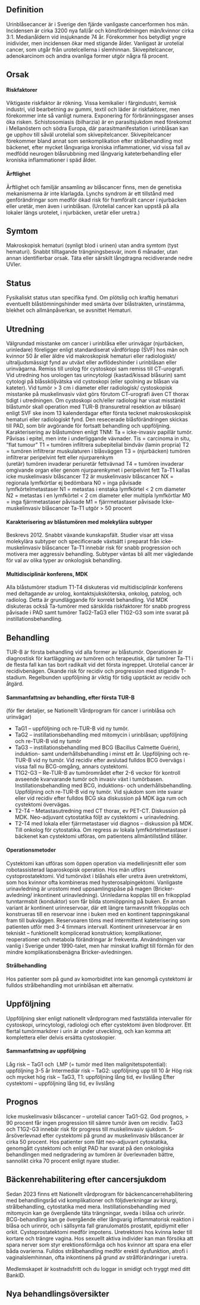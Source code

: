 ## Definition

Urinblåsecancer är i Sverige den fjärde vanligaste cancerformen hos män. Incidensen är cirka 3200 nya fall/år och könsfördelningen män/kvinnor cirka 3:1. Medianåldern vid insjuknande 74 år. Förekommer hos betydligt yngre inidivider, men incidensen ökar med stigande ålder.
Vanligast är urotelial cancer, som utgår från urotelcellerna i slemhinnan. Skivepitelcancer, adenokarcinom och andra ovanliga former utgör några få procent.

## Orsak

#### Riskfaktorer

Viktigaste riskfaktor är rökning. Vissa kemikalier i färgindustri, kemisk industri, vid bearbetning av gummi, textil och läder är riskfaktorer, men förekommer inte så vanligt numera. Exponering för förbränningsgaser anses öka risken. Schistosomiasis (bilharzia) är en parasitsjukdom med förekomst i Mellanöstern och södra Europa, där parasitmanifestation i urinblåsan kan ge upphov till såväl urotelial som skivepitelcancer.
Skivepitelcancer förekommer bland annat som senkomplikation efter strålbehandling mot bäckenet, efter mycket långvariga kroniska inflammationer, vid vissa fall av medfödd neurogen blåsrubbning med långvarig kateterbehandling eller kroniska inflammationer i späd ålder.

#### Ärftlighet

Ärftlighet och familjär ansamling av blåscancer finns, men de genetiska mekanismerna är inte klarlagda. Lynchs syndrom är ett tillstånd med genförändringar som medför ökad risk för framförallt cancer i njurbäcken eller uretär, men även i urinblåsan.
(Urotelial cancer kan uppstå på alla lokaler längs urotelet, i njurbäcken, uretär eller uretra.)

## Symtom

Makroskopisk hematuri (synligt blod i urinen) utan andra symtom (tyst hematuri). Snabbt tilltagande trängningsbesvär, inom 6 månader, utan annan identifierbar orsak. Täta eller särskilt långdragna recidiverande nedre UVIer.

## Status

Fysikaliskt status utan specifika fynd.
Om plötslig och kraftig hematuri eventuellt blåstömningshinder med smärta över blåstrakten, urinstämma, blekhet och allmänpåverkan, se avsnittet Hematuri.

## Utredning

Välgrundad misstanke om cancer i urinblåsa eller urinvägar (njurbäcken, urinledare) föreligger enligt standardiserat vårdförlopp (SVF) hos män och kvinnor 50 år eller äldre vid makroskopisk hematuri eller radiologiskt/ ultraljudsmässigt fynd av utväxt eller avflödeshinder i urinblåsan eller urinvägarna. Remiss till urolog för cystoskopi sam remiss till CT-urografi.
Vid utredning hos urologen tas urincytologi (kastad/kissad blåsurin) samt cytologi på blåssköljvätska vid cystoskopi (eller spolning av blåsan via kateter). Vid tumör > 3 cm i diameter eller radiologisk/ cystoskopisk misstanke på muskelinvasiv växt görs förutom CT-urografi även CT thorax tidigt i utredningen.
Om cystoskopi och/eller radiologi har visat misstänkt blåstumör skall operation med TUR-B (transuretral resektion av blåsan) enligt SVF ske inom 13 kalenderdagar efter första tecknet makroskoskopisk hematuri eller radiologiskt fynd. Den resecerade blåsförändringen skickas till PAD, som blir avgörande för fortsatt behandling och uppföljning.
Karakterisering av blåstumören enligt TNM:
Ta = icke-invasiv papillär tumör. Påvisas i epitel, men inte i underliggande vävnader.
Tis = carcinoma in situ, ”flat tumour”
T1 = tumören infiltrera subepitelial bindväv (lamin propria)
T2 = tumören infiltrerar muskulaturen i blåsväggen
T3 = (njurbäcken) tumören infiltrerar peripelvint fett eller njurparenkym                                                    (uretär) tumören invaderar periuretär fettvävnad
T4 = tumören invaderar omgivande organ eller genom njurparenkymet i peripelvint fett
Ta-T1 kallas icke muskelinvasiv blåscancer
T2 är muskelinvasiv blåscancer
NX = regionala lymfkörtlar ej bedömbara
N0 = inga påvisade lymfkörtelmetastaser
N1 = metastas i enstaka lymfkörtel < 2 cm diameter
N2 = metastas i en lymfkörtel < 2 cm diameter eller multipla lymfkörtlar
M0 = inga fjärrmetastaser påvisade
M1 = fjärrmetastaser påvisade
Icke-muskelinvasiv blåscancer Ta-T1 utgör > 50 procent

#### Karakterisering av blåstumören med molekylära subtyper

Beskrevs 2012. Snabbt växande kunskapsfält. Studier visar att vissa molekylära subtyper och specificerade växtsätt i preparat från icke-muskelinvasiv blåscancer Ta-T1 innebär risk för snabb progression och motivera mer aggressiv behandling. Subtyper väntas bli allt mer vägledande för val av olika typer av onkologisk behandling.

#### Multidisciplinär konferens, MDK

Alla blåstumörer stadium T1-T4 diskuteras vid multidisciplinär konferens med deltagande av urolog, kontaktsjuksköterska, onkolog, patolog, och radiolog. Detta är grundläggande för korrekt behandling. Vid MDK diskuteras också Ta-tumörer med särskilda riskfaktorer för snabb progress påvisade i PAD samt tumörer TaG2-TaG3 eller T1G2-G3 som inte svarat på instillationsbehandling.

## Behandling

TUR-B är första behandling vid alla former av blåstumör. Operationen är diagnostisk för kartläggning av tumören och terapeutisk, där tumörer Ta-T1 i de flesta fall kan tas bort radikalt vid det första ingreppet.
Urotelial cancer är recidivbenägen. Ökande risk för recidiv och progression med stigande T-stadium. Regelbunden uppföljning är viktig för tidig upptäckt av recidiv och åtgärd.

#### Sammanfattning av behandling, efter första TUR-B

(för fler detaljer, se Nationellt Vårdprogram för cancer i urinblåsa och urinvägar)
- TaG1 – uppföljning och re-TUR-B vid ny tumör.
- TaG2 – instillationsbehandling med mitomycin i urinblåsan; uppföljning och re-TUR-B vid ny tumör
- TaG3 – instillationsbehandling med BCG (Bacillus Calmette Guérin), induktion- samt underhållsbehandling i minst ett år. Uppföljning och re-TUR-B vid ny tumör. Vid recidiv efter avslutad fulldos BCG övervägs i vissa fall nu BCG-omgång, annars cystektomi.
- T1G2-G3 – Re-TUR-B av tumörområdet efter 2-6 veckor för kontroll avseende kvarvarande tumör och invasiv växt i tumörbasen. Instillationsbehandling med BCG, induktions- och underhållsbehandling. Uppföljning och re-TUR-B vid ny tumör. Vid sjukdom som inte svarar eller vid recidiv efter fulldos BCG ska diskussion på MDK äga rum och cystektomi övervägas.
- T2-T4 – Metastasutredning med CT thorax, ev PET-CT. Diskussion på MDK. Neo-adjuvant cytostatika följt av cystektomi + urinavledning.
- T2-T4 med lokala eller fjärrmetastaser vid diagnos – diskussion på MDK. Till onkolog för cytostatika. Om regress av lokala lymfkörtelmetastaser i bäckenet kan cystektomi utföras, om patientens allmäntillstånd tillåter.

#### Operationsmetoder

Cystektomi kan utföras som öppen operation via medellinjesnitt eller som robotassisterad laparoskopisk operation. Hos män utförs cystoprostatektomi. Vid tumörväxt i blåshals eller uretra även uretrektomi, som hos kvinnor ofta kombineras med hysterosalpingektomi.
Vanligaste urinavledning är urostomi med uppsamlingspåse på magen (Bricker-avledning/ inkontinent urinavledning). Urinledarna kopplas till en frikopplad tunntarmsbit (konduktor) som får bilda stomiöppning på buken. En annan variant är kontinent urinreservoar, där ett längre tarmavsnitt frikopplas och konstrueras till en reservoar inne i buken med en kontinent tappningskanal fram till bukväggen. Reservoaren töms med intermittent kateterisering som patienten utför med 3-4 timmars intervall. Kontinent urinreservoar är en tekniskt – funktionellt komplicerad konstruktion; komplikationer, reoperationer och metabola förändringar är frekventa. Användningen var vanlig i Sverige under 1990-talet, men har minskat kraftigt till förmån för den mindre komplikationsbenägna Bricker-avledningen.

#### Strålbehandling

Hos patienter som på gund av komorbiditet inte kan genomgå cystektomi är fulldos strålbehandling mot urinblåsan ett alternativ.

## Uppföljning

Uppföljning sker enligt nationellt vårdprogram med fastställda intervaller för cystoskopi, urincytologi, radiologi och efter cystektomi även blodprover. Ett flertal tumörmarkörer i urin är under utveckling, och kan komma att komplettera eller delvis ersätta cystoskopier.

#### Sammanfattning av uppföljning

Låg risk – TaG1 och  LMP (= tumör med liten malignitetspotential): uppföljning 3-5 år
Intermediär risk – TaG2: uppföljning upp till 10 år
Hög risk och mycket hög risk – TaG3, T1: uppföljning lång tid, ev livslång
Efter cystektomi – uppföljning lång tid, ev livslång

## Prognos

Icke muskelinvasiv blåscancer – urotelial cancer TaG1-G2. God prognos, > 90 procent får ingen progression till sämre tumör även om recidiv.
TaG3  och T1G2-G3 innebär risk för progress till muskelinvasiv sjukdom.
5-årsöverlevnad efter cystektomi på grund av muskelinvasiv blåscancer är cirka 50 procent. Hos patienter som fått neo-adjuvant cytostatika, genomgått cystektomi och enligt PAD har svarat på den onkologiska behandlingen med nedgradering av tumören är överlevnaden bättre, sannolikt cirka 70 procent enligt nyare studier.

## Bäckenrehabilitering efter cancersjukdom

Sedan 2023 finns ett Nationellt vårdprogram för bäckencancerrehabilitering med behandlingsråd vid komplikationer och följdverkningar av kirurgi, strålbehandling, cytostatika med mera.
Instillationsbehandling med mitomycin kan ge övergående täta trängningar, sveda i blåsa och urinrör. BCG-behandling kan ge övergående eller långvarig inflammatorisk reaktion i blåsa och urinrör, och i sällsynta fall granulomatös prostatit, epidiymit eller orkit.
Cystoprostatektomi medför impotens. Uretrektomi hos kvinna leder till kortare och trängre vagina. Hos sexuellt aktiva individer kan man försöka att spara nerver som styr erektionsförmåga och hos kvinnor att spara ena eller båda ovarierna. Fulldos strålbehandling medför erektil dysfunktion, atrofi i vaginalslemhinnan, ofta inkontinens på grund av strålförändringar i uretra.


Medlemskapet är kostnadsfritt och du loggar in smidigt och tryggt med ditt BankID.

## Nya behandlingsöversikter

